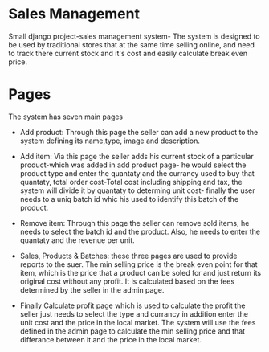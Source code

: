 # Sales Management
Small django project-sales management system-
The system is designed to be used by traditional stores that at the same time selling online, and need to track there current stock and it's cost and easily calculate break even price.

# Pages
The system has seven main pages
* Add product:
Through this page the seller can add a new product to the system defining its name,type, image and description.
* Add item:
Via this page the seller adds his current stock of a particular product-which was added in add product page- he would select the product type and enter the quantaty and the currancy used to buy that quantaty, total order cost-Total cost including shipping and tax, the system will divide it by quantaty to determing unit cost- finally the user needs to a uniq batch id whic his used to identify this batch of the product.
* Remove item:
Through this page the seller can remove sold items, he needs to select the batch id and the product. Also, he needs to enter the quantaty and the revenue per unit.
* Sales, Products & Batches:
these three pages are used to provide reports to the suer. The min selling price is the break even point for that item, which is the price that a product can be soled for and just return its original cost without any profit. It is calculated based on the fees determined by the seller in the admin page.

* Finally Calculate profit page which is used to calculate the profit the seller just needs to select the type and currancy in addition enter the unit cost and the price in the local market. The system will use the fees defined in the admin page to calculate the min selling price and that differance between it and the price in the local market.